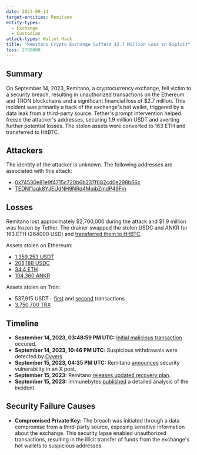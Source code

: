 ```yaml
---
date: 2023-09-14
target-entities: Remitano
entity-types:
  - Exchange
  - Custodian
attack-types: Wallet Hack
title: "Remitano Crypto Exchange Suffers $2.7 Million Loss in Exploit"
loss: 2700000
---
```


## Summary

On September 14, 2023, Remitano, a cryptocurrency exchange, fell victim to a security breach, resulting in unauthorized transactions on the Ethereum and TRON blockchains and a significant financial loss of $2.7 million. This incident was primarily a hack of the exchange's hot wallet, triggered by a data leak from a third-party source. Tether's prompt intervention helped freeze the attacker's addresses, securing 1.9 million USDT and averting further potential losses. The stolen assets were converted to 163 ETH and transferred to HitBTC.

## Attackers

The identity of the attacker is unknown. The following addresses are associated with this attack:

   - [0x74530e81e9f4715c720b6b237f682cd0e298b66c](https://etherscan.io/address/0x74530e81e9f4715c720b6b237f682cd0e298b66c)
   - [TEDNf1aqk8YJEUdNH9NRd4MqibZmdP49Fm](https://tronscan.org/#/address/TEDNf1aqk8YJEUdNH9NRd4MqibZmdP49Fm)

## Losses

Remitano lost approximately $2,700,000 during the attack and $1.9 million was frozen by Tether. The drainer swapped the stolen USDC and ANKR for 163 ETH (264000 USD) and [transferred them to HitBTC](https://twitter.com/PeckShieldAlert/status/1702507801669775712).

Assets stolen on Ethereum:

- [1,359,253 USDT](https://etherscan.io/tx/0xe0725362fd774de0d8416d5e3d028063508ffa61f68087c576320e42159677a9)
- [208,188 USDC](https://etherscan.io/tx/0x574a416cf868e3439da278ae7043c7eb364a76d323dddf7c5b1c155628843c5f)
- [34.4 ETH](https://etherscan.io/tx/0xef9a766c6a7a935ee26f4d1e36cd7c19a14b84559c2d350be3aca217273c7891)
- [104,360 ANKR](https://etherscan.io/tx/0x5fb5119be8b588edf198fd2de73ba8e5a3758474176be7e721f5cb841009f532)

Assets stolen on Tron:

- 537,915 USDT - [first](https://tronscan.org/#/transaction/f29c1ebf6f62a180b3c0d6fc0a299c12c989efaf8edc74a9da5a6553f6ee923c) and [second](https://tronscan.org/#/transaction/04f3103388a311db69c5b301c675f7fe1a847d9fb1a1edaf0d98950ecf37b14b) transactions
- [3,750,700 TRX](https://tronscan.org/#/transaction/4792706c53504495863c7bf23b15922e36afd8b97a2e66c0c2b1dfab1d2e0e9f)

## Timeline

- **September 14, 2023, 03:48:59 PM UTC:** [Initial malicious transaction](https://etherscan.io/tx/0x99ad9f25df9c2597de9c8ac159f7f4d4f7139ffba0da945c4ee088f33da274e8) occured.
- **September 14, 2023, 10:46 PM UTC:** Suspicious withdrawals were detected by [Cyvers](https://twitter.com/CyversAlerts/status/1702348063145165016)   
- **September 15, 2023, 04:35 PM UTC:** Remitano [announces](https://twitter.com/remitano/status/1702617066761826794) security vulnerability in an X post.
- **September 15, 2023:** Remitano [releases updated recovery plan](https://remitano.com/forum/ng/134684-latest-updates-on-recent-security-incident-on-remitano).
- **September 15, 2023:** Immunebytes [published](https://www.immunebytes.com/blog/remitano-crypto-exchange-lost-2-7-millions-in-an-alleged-exploit) a detailed analysis of the incident.

## Security Failure Causes

- **Compromised Private Key:** The breach was initiated through a data compromise from a third-party source, exposing sensitive information about the exchange. This security lapse enabled unauthorized transactions, resulting in the illicit transfer of funds from the exchange's hot wallets to suspicious addresses.
